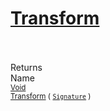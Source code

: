 # [Transform](./FilterPoints-100663755.md)


<br><br>
Returns<img width=542/>Name
<br>
<sub>[Void](https://docs.microsoft.com/en-us/dotnet/api/System.Void)</sub><img width=500/><sub>[Transform](./FilterPoints-100663755.md) ( [`Signature`](./../../../../Signature.md) )</sub><br>



